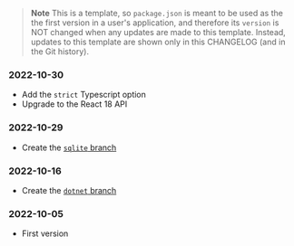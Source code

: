 > **Note**
> This is a template,
> so `package.json` is meant to be used as the the first version in a user's application,
> and therefore its `version` is NOT changed when any updates are made to this template.
> Instead, updates to this template are shown only in this CHANGELOG (and in the Git history).

### 2022-10-30

- Add the `strict` Typescript option
- Upgrade to the React 18 API

### 2022-10-29

- Create the [`sqlite` branch](https://github.com/cwellsx/electron_forge_template/tree/sqlite)

### 2022-10-16

- Create the [`dotnet` branch](https://github.com/cwellsx/electron_forge_template/tree/dotnet)

### 2022-10-05

- First version
